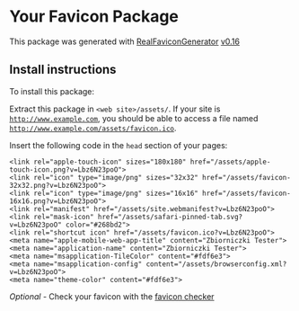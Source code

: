 # Your Favicon Package

This package was generated with [RealFaviconGenerator](https://realfavicongenerator.net/) [v0.16](https://realfavicongenerator.net/change_log#v0.16)

## Install instructions

To install this package:

Extract this package in <code>&lt;web site&gt;/assets/</code>. If your site is <code>http://www.example.com</code>, you should be able to access a file named <code>http://www.example.com/assets/favicon.ico</code>.

Insert the following code in the `head` section of your pages:

    <link rel="apple-touch-icon" sizes="180x180" href="/assets/apple-touch-icon.png?v=Lbz6N23poO">
    <link rel="icon" type="image/png" sizes="32x32" href="/assets/favicon-32x32.png?v=Lbz6N23poO">
    <link rel="icon" type="image/png" sizes="16x16" href="/assets/favicon-16x16.png?v=Lbz6N23poO">
    <link rel="manifest" href="/assets/site.webmanifest?v=Lbz6N23poO">
    <link rel="mask-icon" href="/assets/safari-pinned-tab.svg?v=Lbz6N23poO" color="#268bd2">
    <link rel="shortcut icon" href="/assets/favicon.ico?v=Lbz6N23poO">
    <meta name="apple-mobile-web-app-title" content="Zbiorniczki Tester">
    <meta name="application-name" content="Zbiorniczki Tester">
    <meta name="msapplication-TileColor" content="#fdf6e3">
    <meta name="msapplication-config" content="/assets/browserconfig.xml?v=Lbz6N23poO">
    <meta name="theme-color" content="#fdf6e3">

*Optional* - Check your favicon with the [favicon checker](https://realfavicongenerator.net/favicon_checker)